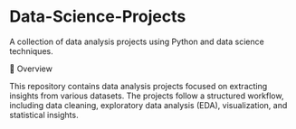 # Data-Science-Projects

A collection of data analysis projects using Python and data science techniques.

📌 Overview

This repository contains data analysis projects focused on extracting insights from various datasets. The projects follow a structured workflow, including data cleaning, exploratory data analysis (EDA), visualization, and statistical insights.

